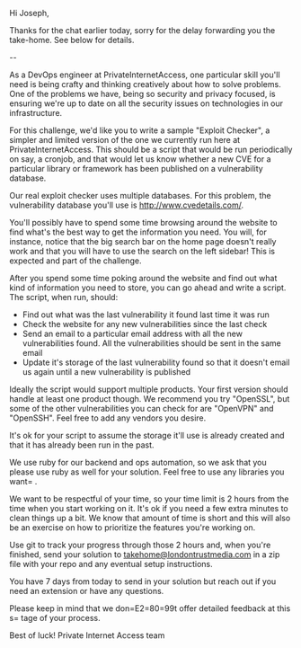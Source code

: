 Hi Joseph,

Thanks for the chat earlier today, sorry for the delay forwarding you the
take-home. See below for details.

--

As a DevOps engineer at PrivateInternetAccess, one particular skill you'll
need is being crafty and thinking creatively about how to solve problems.
One of the problems we have, being so security and privacy focused, is
ensuring we're up to date on all the security issues on technologies in our
infrastructure.

For this challenge, we'd like you to write a sample "Exploit Checker", a
simpler and limited version of the one we currently run here at
PrivateInternetAccess. This should be a script that would be run
periodically on say, a cronjob, and that would let us know whether a new
CVE for a particular library or framework has been published on a
vulnerability database.

Our real exploit checker uses multiple databases. For this problem, the
vulnerability database you'll use is http://www.cvedetails.com/.

You'll possibly have to spend some time browsing around the website to find
what's the best way to get the information you need. You will, for
instance, notice that the big search bar on the home page doesn't really
work and that you will have to use the search on the left sidebar! This is
expected and part of the challenge.

After you spend some time poking around the website and find out what kind
of information you need to store, you can go ahead and write a script. The
script, when run, should:

- Find out what was the last vulnerability it found last time it was run
- Check the website for any new vulnerabilities since the last check
- Send an email to a particular email address with all the new
vulnerabilities found. All the vulnerabilities should be sent in the same
email
- Update it's storage of the last vulnerability found so that it doesn't
email us again until a new vulnerability is published

Ideally the script would support multiple products. Your first version
should handle at least one product though. We recommend you try "OpenSSL",
but some of the other vulnerabilities you can check for are "OpenVPN" and
"OpenSSH". Feel free to add any vendors you desire.

It's ok for your script to assume the storage it'll use is already created
and that it has already been run in the past.

We use ruby for our backend and ops automation, so we ask that you please
use ruby as well for your solution. Feel free to use any libraries you want=
.

We want to be respectful of your time, so your time limit is 2 hours from
the time when you start working on it. It's ok if you need a few extra
minutes to clean things up a bit. We know that amount of time is short and
this will also be an exercise on how to prioritize the features you're
working on.

Use git to track your progress through those 2 hours and, when you're
finished, send your solution to takehome@londontrustmedia.com in a zip file
with your repo and any eventual setup instructions.

You have 7 days from today to send in your solution but reach out if you
need an extension or have any questions.

Please keep in mind that we don=E2=80=99t offer detailed feedback at this s=
tage of
your process.

Best of luck!
Private Internet Access team


